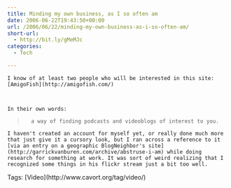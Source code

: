 ```yaml
---
title: Minding my own business, as I so often am
date: 2006-06-22T19:43:50+00:00
url: /2006/06/22/minding-my-own-business-as-i-so-often-am/
short-url:
  - http://bit.ly/gMeMJc
categories:
  - Tech

---
```

<div class='microid-mailto+http:sha1:47cc0f19f2c2ed693a49fab28eff4b700c4bd4a0'>
  
    I know of at least two people who will be interested in this site: [AmigoFish](http://amigofish.com/)
  
  
  
    In their own words:
  
  
  <blockquote>
    
      a way of finding podcasts and videoblogs of interest to you.
    
  </blockquote>
  
  
    I haven't created an account for myself yet, or really done much more that just give it a cursory look, but I ran across a reference to it [via an entry on a geographic BlogNeighbor's site](http://garrickvanburen.com/archive/abstruse-i-am) while doing research for something at work. It was sort of weird realizing that I recognized some things in his flickr stream just a bit too well.
  
</div>

<div class="st-post-tags">
  Tags: [Video](http://www.cavort.org/tag/video/)<br />
</div>